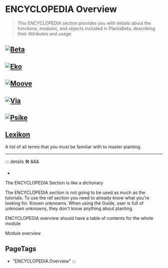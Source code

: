 
# ENCYCLOPEDIA Overview

> This ENCYCLOPEDIA section provides you with details about the functions, modules, and objects included in PlantaBeta, describing their Attributes and usage.

## [![Beta](/Beta/Beta_Icon.png)](/encyclopedia/Beta/WhatBeta)

## [![Eko](/Eko/Eko_Icon.png)](/encyclopedia/Eko/EkoOverview)

## [![Moove](/Moove/Moove_Ikon.png)](/encyclopedia/Moove/MooveOverview)

## [![Via](/Via/Via_Icon.png)](/encyclopedia/Via/ViaOverview)

## [![Psike](/Psike/Neuro_Icon.png)](/encyclopedia/Psike/NeuroOverview)

## [Lexikon](/encyclopedia/Lexikon)

A list of all terms that you must be familiar with to master planting.

---

<!-- =================================================== -->
<!-- =================================================== -->
<!-- =================================================== -->
<!-- =================================================== -->
<!-- =================================================== -->
::: details 🛠 <dev>&&&</dev>

-

The ENCYCLOPEDIA Section is like a dictionary

The ENCYCLOPEDIA section is not going to be used as much as the tutorials. To use the ref section you need to already know what you're looking for. Known unknowns. When using the Guide, user is full of unknown unknowns, they don't know anything about planting.

ENCYCLOPEDIA overview should have a table of contents for the whole module

Module overview
<h2>PageTags</h2>

- "ENCYCLOPEDIA.Overview"
:::
